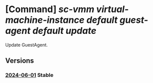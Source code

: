 # [Command] _sc-vmm virtual-machine-instance default guest-agent default update_

Update GuestAgent.

## Versions

### [2024-06-01](/Resources/mgmt-plane/L3tyZXNvdXJjZXVyaX0vcHJvdmlkZXJzL21pY3Jvc29mdC5zY3ZtbS92aXJ0dWFsbWFjaGluZWluc3RhbmNlcy9kZWZhdWx0L2d1ZXN0YWdlbnRzL2RlZmF1bHQ=/2024-06-01.xml) **Stable**

<!-- mgmt-plane /{resourceuri}/providers/microsoft.scvmm/virtualmachineinstances/default/guestagents/default 2024-06-01 -->
